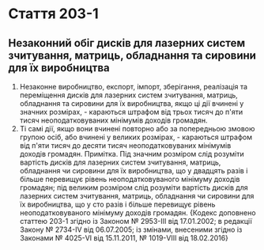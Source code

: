 Cтаття 203-1
====
Незаконний обіг дисків для лазерних систем зчитування, матриць, обладнання та сировини для їх виробництва
----
1. Незаконне виробництво, експорт, імпорт, зберігання, реалізація та переміщення дисків для лазерних систем зчитування, матриць, обладнання та сировини для їх виробництва, якщо ці дії вчинені у значних розмірах, -
караються штрафом від трьох тисяч до п'яти тисяч неоподатковуваних мінімумів доходів громадян.
2. Ті самі дії, якщо вони вчинені повторно або за попередньою змовою групою осіб, або вчинені у великих розмірах, -
караються штрафом від п'яти тисяч до десяти тисяч неоподатковуваних мінімумів доходів громадян.
Примітка. Під значним розміром слід розуміти вартість дисків для лазерних систем зчитування, матриць, обладнання чи сировини для їх виробництва, що у двадцять разів і більше перевищує рівень неоподатковуваного мінімуму доходів громадян; під великим розміром слід розуміти вартість дисків для лазерних систем зчитування, матриць, обладнання чи сировини для їх виробництва, що у сто разів і більше перевищує рівень неоподатковуваного мінімуму доходів громадян.
{Кодекс доповнено статтею 203-1 згідно із Законом № 2953-III від 17.01.2002; в редакції Закону № 2734-IV від 06.07.2005; із змінами, внесеними згідно із Законами № 4025-VI від 15.11.2011, № 1019-VIII від 18.02.2016}
